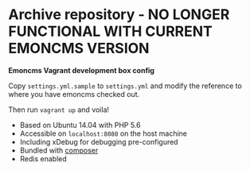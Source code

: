 

# Archive repository - NO LONGER FUNCTIONAL WITH CURRENT EMONCMS VERSION 

**Emoncms Vagrant development box config**

Copy `settings.yml.sample` to `settings.yml` and modify the reference to where you have emoncms checked out.

Then run `vagrant up` and voila!

* Based on Ubuntu 14.04 with PHP 5.6
* Accessible on `localhost:8080` on the host machine
* Including xDebug for debugging pre-configured
* Bundled with [composer](https://getcomposer.org/)
* Redis enabled

